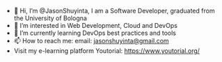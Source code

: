 - 👋 Hi, I’m @JasonShuyinta, I am a Software Developer, graduated from the University of Bologna
- 👀 I’m interested in Web Development, Cloud and DevOps
- 🌱 I’m currently learning DevOps best practices and tools
- 📫 How to reach me: email: jasonshuyinta@gmail.com
- Visit my e-learning platform Youtorial: https://www.youtorial.org/

<!---
JasonShuyinta/JasonShuyinta is a ✨ special ✨ repository because its `README.md` (this file) appears on your GitHub profile.
You can click the Preview link to take a look at your changes.
--->
